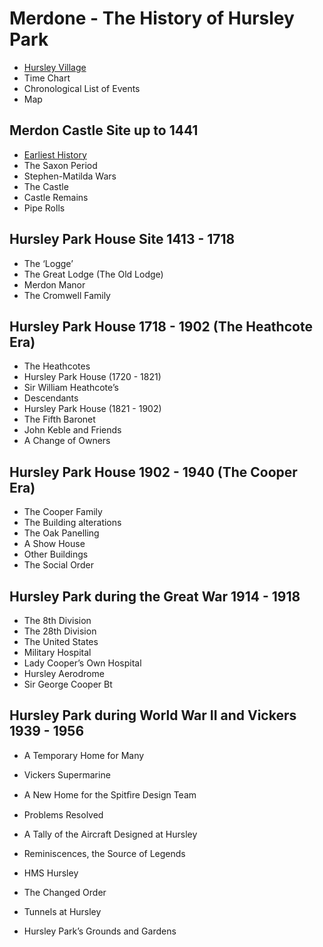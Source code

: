 # Merdone - The History of Hursley Park

* [Hursley Village](hursley-village.md)
* Time Chart 
* Chronological List of Events
* Map

## Merdon Castle Site up to 1441
* [Earliest History](merdon-castle/earliest-history.md)
* The Saxon Period
* Stephen-Matilda Wars
* The Castle
* Castle Remains
* Pipe Rolls

## Hursley Park House Site 1413 - 1718
* The ‘Logge’
* The Great Lodge (The Old Lodge)
* Merdon Manor
* The Cromwell Family

## Hursley Park House 1718 - 1902 (The Heathcote Era)
* The Heathcotes
* Hursley Park House (1720 - 1821)
* Sir William Heathcote’s
* Descendants
* Hursley Park House (1821 - 1902)
* The Fifth Baronet
* John Keble and Friends
* A Change of Owners

## Hursley Park House 1902 - 1940 (The Cooper Era)
* The Cooper Family
* The Building alterations
* The Oak Panelling
* A Show House
* Other Buildings
* The Social Order

## Hursley Park during the Great War 1914 - 1918
* The 8th Division
* The 28th Division
* The United States
* Military Hospital
* Lady Cooper’s Own Hospital
* Hursley Aerodrome
* Sir George Cooper Bt

## Hursley Park during World War II and Vickers 1939 - 1956
* A Temporary Home for Many
* Vickers Supermarine
* A New Home for the Spitﬁre Design Team
* Problems Resolved
* A Tally of the Aircraft Designed at Hursley
* Reminiscences, the Source of Legends
* HMS Hursley


* The Changed Order
* Tunnels at Hursley
* Hursley Park’s Grounds and Gardens